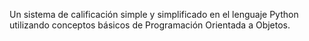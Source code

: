 Un sistema de calificación simple y simplificado en el lenguaje Python utilizando conceptos básicos de Programación Orientada a Objetos.

